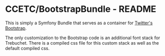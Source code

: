 # CCETC/BootstrapBundle - README

This is simply a Symfony Bundle that serves as a container for [Twitter's Bootstrap](http://twitter.github.com/bootstrap/).

The only customization to the Bootstrap code is an additional font stack for Trebuchet.  There is a compiled css file for this custom stack as well as the default compiled css.